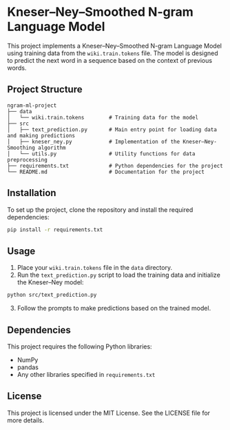 # Kneser–Ney–Smoothed N-gram Language Model

This project implements a Kneser–Ney–Smoothed N-gram Language Model using training data from the `wiki.train.tokens` file. The model is designed to predict the next word in a sequence based on the context of previous words.

## Project Structure

```
ngram-ml-project
├── data
│   └── wiki.train.tokens        # Training data for the model
├── src
│   ├── text_prediction.py       # Main entry point for loading data and making predictions
│   ├── kneser_ney.py            # Implementation of the Kneser–Ney-Smoothing algorithm
│   └── utils.py                 # Utility functions for data preprocessing
├── requirements.txt             # Python dependencies for the project
└── README.md                    # Documentation for the project
```

## Installation

To set up the project, clone the repository and install the required dependencies:

```bash
pip install -r requirements.txt
```

## Usage

1. Place your `wiki.train.tokens` file in the `data` directory.
2. Run the `text_prediction.py` script to load the training data and initialize the Kneser–Ney model:

```bash
python src/text_prediction.py
```

3. Follow the prompts to make predictions based on the trained model.

## Dependencies

This project requires the following Python libraries:

- NumPy
- pandas
- Any other libraries specified in `requirements.txt`

## License

This project is licensed under the MIT License. See the LICENSE file for more details.